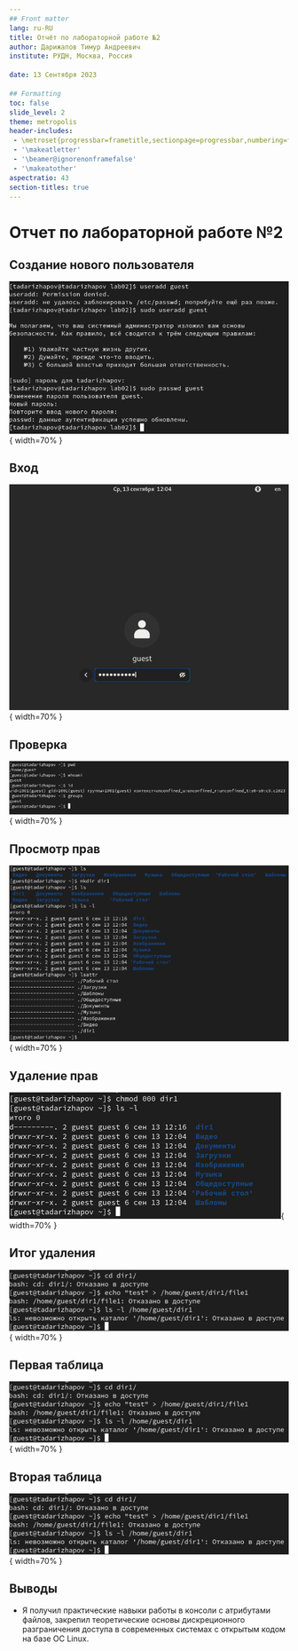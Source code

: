 ```yaml
---
## Front matter
lang: ru-RU
title: Отчёт по лабораторной работе №2
author: Дарижапов Тимур Андреевич
institute: РУДН, Москва, Россия

date: 13 Сентября 2023

## Formatting
toc: false
slide_level: 2
theme: metropolis
header-includes: 
 - \metroset{progressbar=frametitle,sectionpage=progressbar,numbering=fraction}
 - '\makeatletter'
 - '\beamer@ignorenonframefalse'
 - '\makeatother'
aspectratio: 43
section-titles: true
---
```


# Отчет по лабораторной работе №2

## Создание нового пользователя

![Создание нового пользователя](image/1.PNG){ width=70% }

## Вход

![Вход от имени нового пользователя](image/3.PNG){ width=70% }

## Проверка 

![Кем мы являемся в системе](image/4.PNG){ width=70% }

## Просмотр прав

![Новая директория](image/8.PNG){ width=70% }

## Удаление прав

![Забираем права](image/9.PNG){ width=70% }

## Итог удаления

![Забираем права](image/10.PNG){ width=70% }

## Первая таблица

![Установленные права и разрешённые действия](image/10.PNG){ width=70% }

## Вторая таблица

![Минимальные права для совершения операций](image/10.PNG){ width=70% }


## Выводы

- Я получил практические навыки работы в консоли с атрибутами файлов, закрепил теоретические основы дискреционного разграничения доступа в современных системах с открытым кодом на базе ОС Linux.
